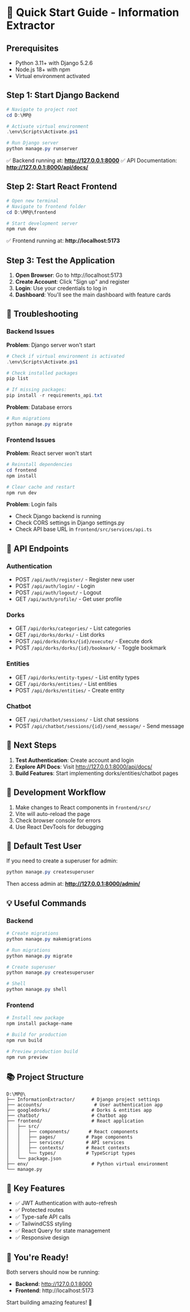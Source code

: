 # 🚀 Quick Start Guide - Information Extractor

## Prerequisites
- Python 3.11+ with Django 5.2.6
- Node.js 18+ with npm
- Virtual environment activated

## Step 1: Start Django Backend

```powershell
# Navigate to project root
cd D:\MP@

# Activate virtual environment
.\env\Scripts\Activate.ps1

# Run Django server
python manage.py runserver
```

✅ Backend running at: **http://127.0.0.1:8000**
✅ API Documentation: **http://127.0.0.1:8000/api/docs/**

## Step 2: Start React Frontend

```powershell
# Open new terminal
# Navigate to frontend folder
cd D:\MP@\frontend

# Start development server
npm run dev
```

✅ Frontend running at: **http://localhost:5173**

## Step 3: Test the Application

1. **Open Browser**: Go to http://localhost:5173
2. **Create Account**: Click "Sign up" and register
3. **Login**: Use your credentials to log in
4. **Dashboard**: You'll see the main dashboard with feature cards

## 🔧 Troubleshooting

### Backend Issues

**Problem**: Django server won't start
```powershell
# Check if virtual environment is activated
.\env\Scripts\Activate.ps1

# Check installed packages
pip list

# If missing packages:
pip install -r requirements_api.txt
```

**Problem**: Database errors
```powershell
# Run migrations
python manage.py migrate
```

### Frontend Issues

**Problem**: React server won't start
```powershell
# Reinstall dependencies
cd frontend
npm install

# Clear cache and restart
npm run dev
```

**Problem**: Login fails
- Check Django backend is running
- Check CORS settings in Django settings.py
- Check API base URL in `frontend/src/services/api.ts`

## 📡 API Endpoints

### Authentication
- POST `/api/auth/register/` - Register new user
- POST `/api/auth/login/` - Login
- POST `/api/auth/logout/` - Logout
- GET `/api/auth/profile/` - Get user profile

### Dorks
- GET `/api/dorks/categories/` - List categories
- GET `/api/dorks/dorks/` - List dorks
- POST `/api/dorks/dorks/{id}/execute/` - Execute dork
- POST `/api/dorks/dorks/{id}/bookmark/` - Toggle bookmark

### Entities
- GET `/api/dorks/entity-types/` - List entity types
- GET `/api/dorks/entities/` - List entities
- POST `/api/dorks/entities/` - Create entity

### Chatbot
- GET `/api/chatbot/sessions/` - List chat sessions
- POST `/api/chatbot/sessions/{id}/send_message/` - Send message

## 🎯 Next Steps

1. **Test Authentication**: Create account and login
2. **Explore API Docs**: Visit http://127.0.0.1:8000/api/docs/
3. **Build Features**: Start implementing dorks/entities/chatbot pages

## 📝 Development Workflow

1. Make changes to React components in `frontend/src/`
2. Vite will auto-reload the page
3. Check browser console for errors
4. Use React DevTools for debugging

## 🔑 Default Test User

If you need to create a superuser for admin:
```powershell
python manage.py createsuperuser
```

Then access admin at: **http://127.0.0.1:8000/admin/**

## 💡 Useful Commands

### Backend
```powershell
# Create migrations
python manage.py makemigrations

# Run migrations
python manage.py migrate

# Create superuser
python manage.py createsuperuser

# Shell
python manage.py shell
```

### Frontend
```powershell
# Install new package
npm install package-name

# Build for production
npm run build

# Preview production build
npm run preview
```

## 📚 Project Structure

```
D:\MP@\
├── InformationExtractor/      # Django project settings
├── accounts/                   # User authentication app
├── googledorks/               # Dorks & entities app
├── chatbot/                   # Chatbot app
├── frontend/                  # React application
│   ├── src/
│   │   ├── components/       # React components
│   │   ├── pages/           # Page components
│   │   ├── services/        # API services
│   │   ├── contexts/        # React contexts
│   │   └── types/           # TypeScript types
│   └── package.json
├── env/                       # Python virtual environment
└── manage.py
```

## 🎨 Key Features

- ✅ JWT Authentication with auto-refresh
- ✅ Protected routes
- ✅ Type-safe API calls
- ✅ TailwindCSS styling
- ✅ React Query for state management
- ✅ Responsive design

## 🚀 You're Ready!

Both servers should now be running:
- **Backend**: http://127.0.0.1:8000
- **Frontend**: http://localhost:5173

Start building amazing features! 🎉
